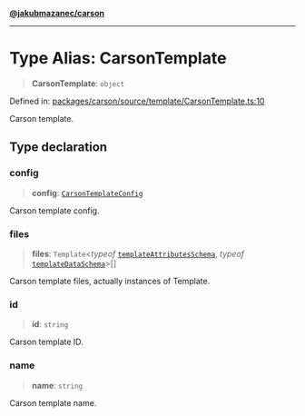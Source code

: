 [**@jakubmazanec/carson**](../README.md)

---

# Type Alias: CarsonTemplate

> **CarsonTemplate**: `object`

Defined in:
[packages/carson/source/template/CarsonTemplate.ts:10](https://github.com/jakubmazanec/tools/blob/90a5050fae768000bb00b2044438762c3c8c0f98/packages/carson/source/template/CarsonTemplate.ts#L10)

Carson template.

## Type declaration

### config

> **config**: [`CarsonTemplateConfig`](CarsonTemplateConfig.md)

Carson template config.

### files

> **files**: `Template`\<_typeof_
> [`templateAttributesSchema`](../variables/templateAttributesSchema.md), _typeof_
> [`templateDataSchema`](../variables/templateDataSchema.md)\>[]

Carson template files, actually instances of Template.

### id

> **id**: `string`

Carson template ID.

### name

> **name**: `string`

Carson template name.
